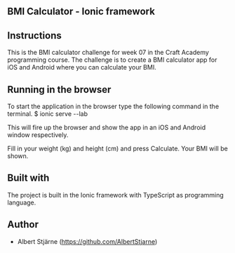 ## BMI Calculator - Ionic framework

Instructions
-------
This is the BMI calculator challenge for week 07 in the Craft Academy programming course. The challenge is to create a BMI calculator app for iOS and Android where you can calculate your BMI. 

Running in the browser
----
To start the application in the browser type the following command in the terminal.
$ ionic serve --lab

This will fire up the browser and show the app in an iOS and Android window respectively.

Fill in your weight (kg) and height (cm) and press Calculate. Your BMI will be shown.

Built with
----
The project is built in the Ionic framework with TypeScript as programming language.


Author
----
  * Albert Stjärne (https://github.com/AlbertStjarne)